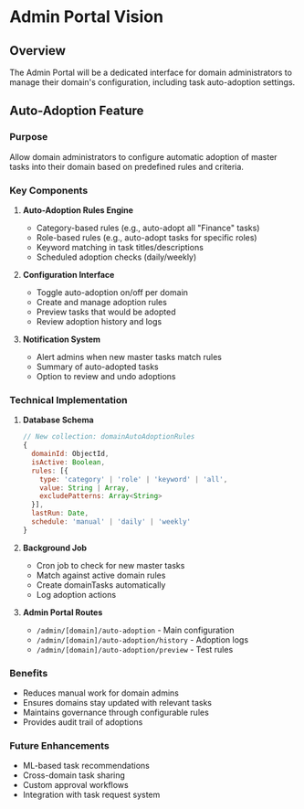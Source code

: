 # Admin Portal Vision

## Overview
The Admin Portal will be a dedicated interface for domain administrators to manage their domain's configuration, including task auto-adoption settings.

## Auto-Adoption Feature

### Purpose
Allow domain administrators to configure automatic adoption of master tasks into their domain based on predefined rules and criteria.

### Key Components

1. **Auto-Adoption Rules Engine**
   - Category-based rules (e.g., auto-adopt all "Finance" tasks)
   - Role-based rules (e.g., auto-adopt tasks for specific roles)
   - Keyword matching in task titles/descriptions
   - Scheduled adoption checks (daily/weekly)

2. **Configuration Interface**
   - Toggle auto-adoption on/off per domain
   - Create and manage adoption rules
   - Preview tasks that would be adopted
   - Review adoption history and logs

3. **Notification System**
   - Alert admins when new master tasks match rules
   - Summary of auto-adopted tasks
   - Option to review and undo adoptions

### Technical Implementation

1. **Database Schema**
   ```javascript
   // New collection: domainAutoAdoptionRules
   {
     domainId: ObjectId,
     isActive: Boolean,
     rules: [{
       type: 'category' | 'role' | 'keyword' | 'all',
       value: String | Array,
       excludePatterns: Array<String>
     }],
     lastRun: Date,
     schedule: 'manual' | 'daily' | 'weekly'
   }
   ```

2. **Background Job**
   - Cron job to check for new master tasks
   - Match against active domain rules
   - Create domainTasks automatically
   - Log adoption actions

3. **Admin Portal Routes**
   - `/admin/[domain]/auto-adoption` - Main configuration
   - `/admin/[domain]/auto-adoption/history` - Adoption logs
   - `/admin/[domain]/auto-adoption/preview` - Test rules

### Benefits
- Reduces manual work for domain admins
- Ensures domains stay updated with relevant tasks
- Maintains governance through configurable rules
- Provides audit trail of adoptions

### Future Enhancements
- ML-based task recommendations
- Cross-domain task sharing
- Custom approval workflows
- Integration with task request system